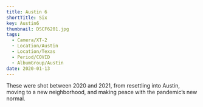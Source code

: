 ```yaml
---
title: Austin 6
shortTitle: Six
key: Austin6
thumbnail: DSCF6201.jpg
tags:
  - Camera/XT-2
  - Location/Austin
  - Location/Texas
  - Period/COVID
  - AlbumGroup/Austin
date: 2020-01-13
---
```

These were shot between 2020 and 2021, from resettling into Austin, moving to a new neighborhood, and making peace with the pandemic’s new normal.
